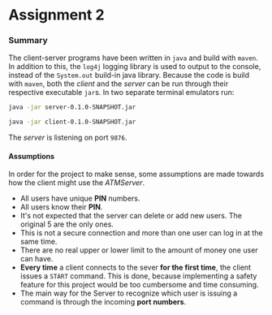 # Assignment 2

### Summary

The client-server programs have been written in `java` and build with `maven`. In addition to this, the `log4j` logging library is used to output to the console, instead of the `System.out` build-in java library. Because the code is build with `maven`, both the *client* and the *server* can be run through their respective executable `jar`s. In two separate terminal emulators run:

``` bash
java -jar server-0.1.0-SNAPSHOT.jar
```

``` bash
java -jar client-0.1.0-SNAPSHOT.jar
```

The *server* is listening on port `9876`.

#### Assumptions

In order for the project to make sense, some assumptions are made towards how the client might use the *ATMServer*.

- All users have unique **PIN** numbers.
- All users know their **PIN**.
- It's not expected that the server can delete or add new users. The original 5 are the only ones.
- This is not a secure connection and more than one user can log in at the same time.
- There are no real upper or lower limit to the amount of money one user can have.
- **Every time** a client connects to the sever **for the first time**, the client issues a `START` command. This is done, because implementing a safety feature for this project would be too cumbersome and time consuming.
- The main way for the Server to recognize which user is issuing a command is through the incoming **port numbers**.
